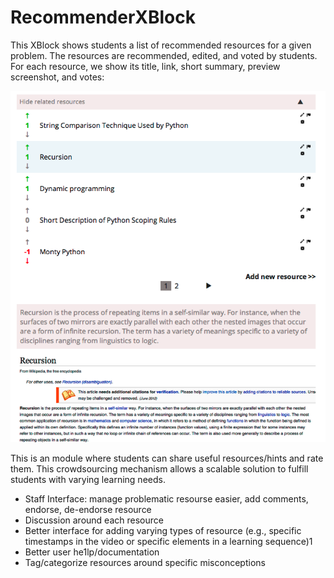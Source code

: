 RecommenderXBlock
=================

This XBlock shows students a list of recommended resources for a given
problem. The resources are recommended, edited, and voted by students.
For each resource, we show its title, link, short summary, preview
screenshot, and votes:

![Recommender screenshot](recommender_xblock.png)

This is an module where students can share useful resources/hints and rate
them. This crowdsourcing mechanism allows a scalable solution to fulfill
students with varying learning needs.

* Staff Interface: manage problematic resourse easier, add comments, endorse,
  de-endorse resource
* Discussion around each resource
* Better interface for adding varying types of resource (e.g., specific timestamps
  in the video or specific elements in a learning sequence)1
* Better user he1lp/documentation
* Tag/categorize resources around specific misconceptions
